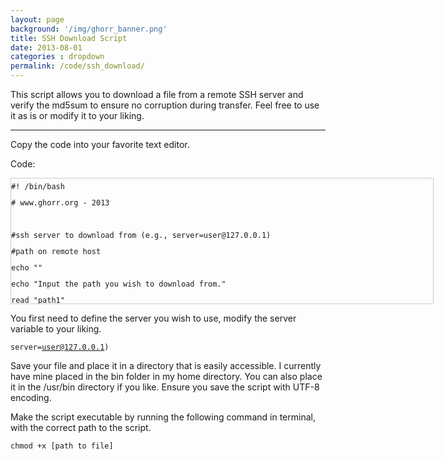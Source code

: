 ```yaml
---
layout: page
background: '/img/ghorr_banner.png'
title: SSH Download Script
date: 2013-08-01
categories : dropdown
permalink: /code/ssh_download/
---
```


This script allows you to download a file from a remote SSH server and verify the md5sum to ensure no corruption during transfer.  Feel free to use it as is or modify it to your liking.

____________________________________

Copy the code into your favorite text editor.

Code:

<div style="height: 200px; width: 675px; border: 1px solid #cccccc; font-style: normal; font-variant: normal; font-weight: normal; line-height: 26px; font-size-adjust: none; font-stretch: normal; overflow: auto;">
<div class="sites-codeblock sites-codesnippet-block">
<code>#! /bin/bash<br></code>
<code># www.ghorr.org - 2013<br></code>
<br>
<code>#ssh server to download from (e.g., server=user@127.0.0.1)<br></code>
<code>#path on remote host<br></code>
<code>echo ""<br></code>
<code>echo "Input the path you wish to download from."<br></code>
<code>read "path1"<br></code>
<code>#listing files in above path and choosing the file to download<br></code>
<code>ssh $server ls $path1<br></code>
<br>
<code>echo ""<br></code>
<code>echo "Choose the file you wish to download."<br></code>
<code>read "file"<br></code>
<br>
<code>#path on local host<br></code>
<code>echo ""<br></code>
<code>echo "Input the destination directory."<br></code>
<code>read "path2"<br></code>
<br>
<code>scp $server:/$path1/$file $path2/<br></code>
<br>
<code>#md5sum<br></code>
<code>echo ""<br></code>
<code>echo "Would you like to run an md5sum? (Y/n)"<br></code>
<code>read "run"<br></code>
<br>
<code>if [ "$run" = "Y" ]<br></code>
<code>then<br></code>
<code>#collecting the md5sums for the downloaded file<br></code>
<code>cd $HOME<br></code>
<code>md5sumfile1=$(ssh $server md5sum $path1/$file | cut -c -32)<br></code>
<code>cd $HOME<br></code>
<code>cd $path2<br></code>
<code>md5sumfile2=$(md5sum $file | cut -c -32)<br></code>
<br>
<code>#displaying the two md5sums<br></code>
<code>echo ""<br></code>
<code>cd $HOME<br></code>
<code>echo $(ssh $server md5sum $path1/$file)<br></code>
<code>echo ""<br></code>
<code>cd $HOME<br></code>
<code>cd $path2<br></code>
<code>echo $(md5sum $file)<br></code>
<br>
<code>#determining if the two md5sums match<br></code>
<code>if [ "$md5sumfile1" = "$md5sumfile2" ]<br></code>
<code>then<br></code>
<code>echo "SUCCESS, md5sums match"<br></code>
<code>else<br></code>
<code>echo "md5sums do NOT match"<br></code>
<code>fi<br></code>
<br>
<code>else<br></code>
<code>exit<br></code>
<code>fi</code><br>
</div>
</div>

You first need to define the server you wish to use, modify the server variable to your liking.

<code>server=user@127.0.0.1)</code>

Save your file and place it in a directory that is easily accessible. I currently have mine placed in the bin folder in my home directory.  You can also place it in the /usr/bin directory if you like.  Ensure you save the script with UTF-8 encoding.

Make the script executable by running the following command in terminal, with the correct path to the script.

<code>chmod +x [path to file]</code>
